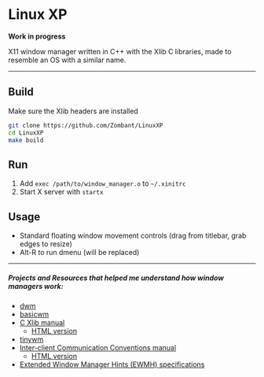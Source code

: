 # Linux XP
__Work in progress__

X11 window manager written in C++ with the Xlib C libraries, made to resemble an OS with a similar name.

---

## Build
Make sure the Xlib headers are installed
```bash
git clone https://github.com/Zombant/LinuxXP
cd LinuxXP
make build
```

## Run
1. Add `exec /path/to/window_manager.o` to `~/.xinitrc`
2. Start X server with `startx`

## Usage
- Standard floating window movement controls (drag from titlebar, grab edges to resize)
- Alt-R to run dmenu (will be replaced)

---

##### Projects and Resources that helped me understand how window managers work:
- [dwm](https://dwm.suckless.org/ "dwm")
- [basicwm](https://github.com/jichu4n/basic_wm "basicwm")
- [C Xlib manual](https://www.x.org/releases/current/doc/libX11/libX11/libX11.html)
	- [HTML version](https://tronche.com/gui/x/xlib/)
- [tinywm](http://incise.org/tinywm.html)
- [Inter-client Communication Conventions manual](https://x.org/releases/X11R7.6/doc/xorg-docs/specs/ICCCM/icccm.html)
	- [HTML version](https://tronche.com/gui/x/icccm/)
- [Extended Window Manager Hints (EWMH) specifications](https://specifications.freedesktop.org/wm-spec/wm-spec-latest.html)
